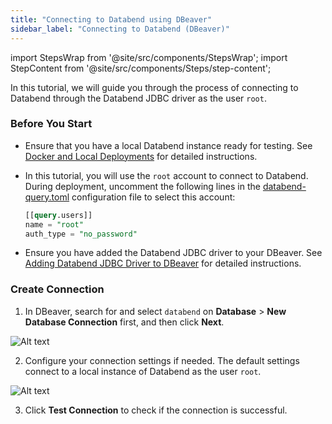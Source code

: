 ```yaml
---
title: "Connecting to Databend using DBeaver"
sidebar_label: "Connecting to Databend (DBeaver)"
---
```


import StepsWrap from '@site/src/components/StepsWrap';
import StepContent from '@site/src/components/Steps/step-content';

In this tutorial, we will guide you through the process of connecting to Databend through the Databend JDBC driver as the user `root`.

<StepsWrap>
<StepContent number="1">

### Before You Start

- Ensure that you have a local Databend instance ready for testing. See [Docker and Local Deployments](/guides/deploy/deploy/non-production/deploying-local) for detailed instructions.
- In this tutorial, you will use the `root` account to connect to Databend. During deployment, uncomment the following lines in the [databend-query.toml](https://github.com/datafuselabs/databend/blob/main/scripts/distribution/configs/databend-query.toml) configuration file to select this account:

  ```sql title="databend-query.toml"
  [[query.users]]
  name = "root"
  auth_type = "no_password"
  ```

- Ensure you have added the Databend JDBC driver to your DBeaver. See [Adding Databend JDBC Driver to DBeaver](/guides/sql-clients/jdbc/#adding-databend-jdbc-driver-to-dbeaver) for detailed instructions.

</StepContent>
<StepContent number="2">

### Create Connection

1. In DBeaver, search for and select `databend` on **Database** > **New Database Connection** first, and then click **Next**.

![Alt text](/img/integration/jdbc-new-driver.png)

2. Configure your connection settings if needed. The default settings connect to a local instance of Databend as the user `root`.

![Alt text](/img/integration/jdbc-connect.png)

3. Click **Test Connection** to check if the connection is successful.

</StepContent>
</StepsWrap>
